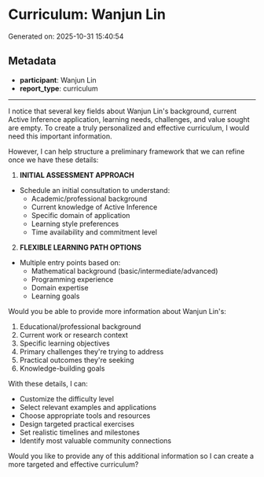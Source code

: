 # Curriculum: Wanjun Lin

Generated on: 2025-10-31 15:40:54

## Metadata

- **participant**: Wanjun Lin
- **report_type**: curriculum

---

I notice that several key fields about Wanjun Lin's background, current Active Inference application, learning needs, challenges, and value sought are empty. To create a truly personalized and effective curriculum, I would need this important information.

However, I can help structure a preliminary framework that we can refine once we have these details:

1. **INITIAL ASSESSMENT APPROACH**
- Schedule an initial consultation to understand:
  * Academic/professional background
  * Current knowledge of Active Inference
  * Specific domain of application
  * Learning style preferences
  * Time availability and commitment level

2. **FLEXIBLE LEARNING PATH OPTIONS**
- Multiple entry points based on:
  * Mathematical background (basic/intermediate/advanced)
  * Programming experience
  * Domain expertise
  * Learning goals

Would you be able to provide more information about Wanjun Lin's:
1. Educational/professional background
2. Current work or research context
3. Specific learning objectives
4. Primary challenges they're trying to address
5. Practical outcomes they're seeking
6. Knowledge-building goals

With these details, I can:
- Customize the difficulty level
- Select relevant examples and applications
- Choose appropriate tools and resources
- Design targeted practical exercises
- Set realistic timelines and milestones
- Identify most valuable community connections

Would you like to provide any of this additional information so I can create a more targeted and effective curriculum?